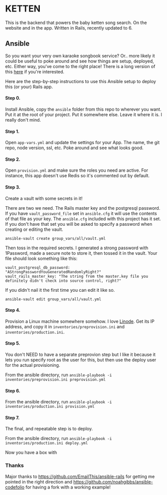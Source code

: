 # KETTEN

This is the backend that powers the baby ketten song search. On the website and in the app. Written in Rails, recently updated to 6.

## Ansible

So you want your very own karaoke songbook service? Or.. more likely it could be useful to poke around and see how things are setup, deployed, etc. Either way, you've come to the right place! There is a long version of this [here](https://schepman.org/2020/07/30/putting-rails-into-production-with-ansible) if you're interested.

Here are the step-by-step instructions to use this Ansible setup to deploy this (or your) Rails app.

#### Step 0.

Install Ansible, copy the `ansible` folder from this repo to wherever you want. Put it at the root of your project. Put it somewhere else. Leave it where it is. I really don't mind.

#### Step 1.

Open `app-vars.yml` and update the settings for your App. The name, the git repo, node version, ssl, etc. Poke around and see what looks good.

#### Step 2.

Open `provision.yml` and make sure the roles you need are active. For instance, this app doesn't use Redis so it's commented out by default.

#### Step 3.

Create a vault with some secrets in it!

 There are two we need. The Rails master key and the postgresql password. If you have `vault_password_file` set in `ansible.cfg` it will use the contents of that file as your key. The `ansible.cfg` included with this project has it set. If you don't have that set you will be asked to specify a password when creating or editing the vault.

`ansible-vault create group_vars/all/vault.yml`

Then toss in the required secrets. I generated a strong password with 1Password, made a secure note to store it, then tossed it in the vault. Your file should look something like this:

```
vault_postgresql_db_password: "AStrongPasswordYouGeneratedRandomlyRight?"
vault_rails_master_key: "The string from the master.key file you definitely didn't check into source control, right?"
```

If you didn't nail it the first time you can edit it like so.

`ansible-vault edit group_vars/all/vault.yml`

#### Step 4.

Provision a Linux machine somewhere somehow. I love [Linode](https://linode.com). Get its IP address, and copy it in `inventories/preprovision.ini` and `inventories/production.ini`.

#### Step 5.

You don't NEED to have a separate preprovion step but I like it because it lets you run specify root as the user for this, but then use the deploy user for the actual provisioning.

From the ansible directory, run `ansible-playbook -i inventories/preprovision.ini preprovision.yml`

#### Step 6.

From the ansible directory, run `ansible-playbook -i inventories/production.ini provision.yml`

#### Step 7.

The final, and repeatable step is to deploy.

From the ansible directory, run `ansible-playbook -i inventories/production.ini deploy.yml`


Now you have a box with

### Thanks

Major thanks to https://github.com/EmailThis/ansible-rails for getting me pointed in the right direction and https://github.com/noahgibbs/ansible-codefolio for having a fork with a working example!

